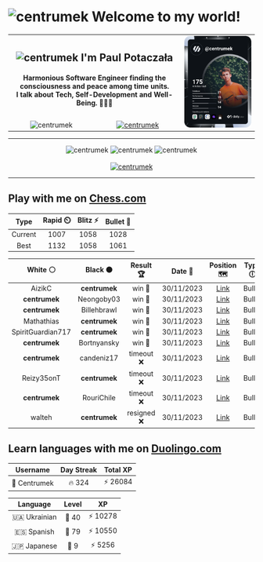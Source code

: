 <h1>
  <img
    src="https://emojis.slackmojis.com/emojis/images/1531849430/4246/blob-sunglasses.gif"
    width="30"
    alt="centrumek"
  />
  Welcome to my world!
</h1>

<table>
  <tbody>
    <tr>
      <td align="center" width="70%" colspan="2">
        <h2>
          <img
            src="https://raw.githubusercontent.com/MartinHeinz/MartinHeinz/master/wave.gif"
            width="30px"
            alt="centrumek"
          />
          I'm Paul Potaczała
        </h2>
        <h4>
          Harmonious Software Engineer finding the consciousness and peace among time units.
          <br/>
          I talk about Tech, Self-Development and Well-Being. 🌿🧘🚀
        </h4>
      </td>
      <td width="30%" rowspan="2">
        <a href="https://app.daily.dev/centrumek">
          <img
            src="./devcard.svg"
            alt="centrumek"
          />
        </a>
      </td>
    </tr>
    <tr align="center">
      <td>
        <img
          src="https://komarev.com/ghpvc/?username=centrumek&label=visitors&color=0e75b6&style=flat"
          alt="centrumek"
        >
      </td>
      <td>
        <a href="https://stackoverflow.com/users/14496012/centrumek">
          <img
            src="https://stackoverflow.com/users/flair/14496012.png?theme=dark"
            alt="centrumek"
          >
        </a>
      </td>
    </tr>
  </tbody>
</table>

---
<div align="center">
  <img 
    src="https://github-readme-stats.vercel.app/api?username=centrumek&show_icons=true&count_private=true&theme=dark&hide_border=true&hide=issues,contribs&bg_color=00000000"
    alt="centrumek"
  />
  <img
    src="https://github-readme-stats.vercel.app/api/top-langs/?username=centrumek&layout=compact&hide_border=true&theme=dark&bg_color=00000000&langs_count=6&exclude_repo=air-statistic-app"
    alt="centrumek"
  />
  <img 
    src="https://github-readme-streak-stats.herokuapp.com?user=centrumek&theme=dark&hide_border=true&background=FFFFFF00"
    alt="centrumek"
  />
  <br/>
  <br/>
  <a href="https://www.buymeacoffee.com/centrumek">
    <img
      src="https://cdn.buymeacoffee.com/buttons/v2/default-orange.png"
      height="50"
      width="210"
      alt="centrumek"
    />
  </a>
</div>

---

## Play with me on [Chess.com](https://www.chess.com/member/centrumek)

<div align="center">
<!--START_SECTION:chessStats-->
<!-- Automatically generated with https://github.com/Balastrong/chess-stats-action -->

| Type | Rapid ⏲️ | Blitz ⚡ | Bullet 🔫 |
|:---:|:---:|:---:|:---:|
| Current | 1007 | 1058 | 1028 |
| Best | 1132 | 1058 | 1061 |

| White ⚪ | Black ⚫ | Result 🏆 | Date 📅 | Position 🗺️ | Type 🕕 |
|:---:|:---:|:---:|:---:|:---:|:---:|
| AizikC | **centrumek** | win 🥇 | 30/11/2023 | <a href="http://www.ee.unb.ca/cgi-bin/tervo/fen.pl?select=r7/q4p1k/3p2p1/2pPP2p/1pP5/1P1P3P/1K1Q2P1/4R3 w - -">Link</a> | Bullet |
| **centrumek** | Neongoby03 | win 🥇 | 30/11/2023 | <a href="http://www.ee.unb.ca/cgi-bin/tervo/fen.pl?select=rn1qkbnr/ppp2ppp/3p4/4P2b/6P1/5N1P/PPP1PP2/RNBQKB1R b KQkq g3">Link</a> | Bullet |
| **centrumek** | Billehbrawl | win 🥇 | 30/11/2023 | <a href="http://www.ee.unb.ca/cgi-bin/tervo/fen.pl?select=r5q1/2p5/2k1p3/p1PpQp2/P4P2/1PB1P3/2P1K3/1R6 b - -">Link</a> | Bullet |
| Mathathias | **centrumek** | win 🥇 | 30/11/2023 | <a href="http://www.ee.unb.ca/cgi-bin/tervo/fen.pl?select=4r1k1/pb3pbp/6p1/2p5/N1Q5/3B4/PPP2PqP/3R2K1 w - -">Link</a> | Bullet |
| SpiritGuardian717 | **centrumek** | win 🥇 | 30/11/2023 | <a href="http://www.ee.unb.ca/cgi-bin/tervo/fen.pl?select=r3k3/ppp5/2n1p3/3pPn2/3P2p1/2N2Pq1/PP1NQ3/R3RK1r w q -">Link</a> | Bullet |
| **centrumek** | Bortnyansky | win 🥇 | 30/11/2023 | <a href="http://www.ee.unb.ca/cgi-bin/tervo/fen.pl?select=2krr3/Q1b1qppp/p4nb1/1p6/2B3P1/4P2P/PPP2P2/R1B1K2R b KQ -">Link</a> | Bullet |
| **centrumek** | candeniz17 | timeout ❌ | 30/11/2023 | <a href="http://www.ee.unb.ca/cgi-bin/tervo/fen.pl?select=5r2/pp1b4/2pkp1Qp/3p4/2P4b/NP3q2/PB4RP/7K w - -">Link</a> | Bullet |
| Reizy35onT | **centrumek** | timeout ❌ | 30/11/2023 | <a href="http://www.ee.unb.ca/cgi-bin/tervo/fen.pl?select=8/8/8/p2P4/1kp1Q3/P1N5/1PP4P/1K6 b - -">Link</a> | Bullet |
| **centrumek** | RouriChile | timeout ❌ | 30/11/2023 | <a href="http://www.ee.unb.ca/cgi-bin/tervo/fen.pl?select=8/8/1p3k1p/pPpp1p2/P2PpK2/2P5/8/8 w - -">Link</a> | Bullet |
| walteh | **centrumek** | resigned ❌ | 30/11/2023 | <a href="http://www.ee.unb.ca/cgi-bin/tervo/fen.pl?select=7r/1R4pp/p4p2/k1BBp3/1p6/5P2/P4P1P/2R3K1 b - -">Link</a> | Bullet |

<!--END_SECTION:chessStats-->
</div>

## Learn languages with me on [Duolingo.com](https://www.duolingo.com/profile/Centrumek)

<div align="center">
<!--START_SECTION:duolingoStats-->
<!-- Automatically generated with https://github.com/centrumek/duolingo-readme-stats-->

| Username | Day Streak | Total XP |
|:---:|:---:|:---:|
| 👤 Centrumek | 🔥 324 | ⚡ 26084 |

| Language | Level | XP |
|:---:|:---:|:---:|
| 🇺🇦 Ukrainian | 👑 40 | ⚡ 10278 |
| 🇪🇸 Spanish | 👑 79 | ⚡ 10550 |
| 🇯🇵 Japanese | 👑 9 | ⚡ 5256 |

<!--END_SECTION:duolingoStats-->
</div>
<!--
**centrumek/centrumek** is a ✨ _special_ ✨ repository because its `README.md` (this file) appears on your GitHub profile.

Here are some ideas to get you started:

- 🔭 I’m currently working on ...
- 🌱 I’m currently learning ...
- 👯 I’m looking to collaborate on ...
- 🤔 I’m looking for help with ...
- 💬 Ask me about ...
- 📫 How to reach me: ...
- 😄 Pronouns: ...
- ⚡ Fun fact: ...
-->
